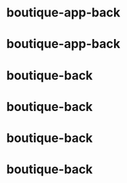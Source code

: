 # boutique-app-back
# boutique-app-back
# boutique-back
# boutique-back
# boutique-back
# boutique-back
